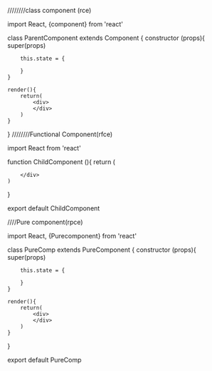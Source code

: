 ////////class component (rce)

import React, {component} from 'react'

class ParentComponent extends Component {
    constructor (props){
        super(props)

        this.state = {

        }
    }

    render(){
        return(
            <div>
            </div>
        )
    }
}
////////Functional Component(rfce)

import React from 'react'

function ChildComponent (){
    return (
        <div>
        
        </div>
    )
}

export default ChildComponent


////Pure component(rpce)

import React, {Purecomponent} from 'react'

class PureComp extends PureComponent {
    constructor (props){
        super(props)

        this.state = {

        }
    }

    render(){
        return(
            <div>
            </div>
        )
    }
}

export default PureComp